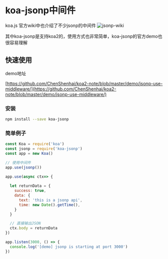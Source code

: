 # koa-jsonp中间件

koa.js 官方wiki中也介绍了不少jsonp的中间件
![jsonp-wiki](./../images/jsonp-wiki.png)

其中koa-jsonp是支持koa2的，使用方式也非常简单，koa-jsonp的官方demo也很容易理解


## 快速使用

demo地址

[https://github.com/ChenShenhai/koa2-note/blob/master/demo/jsonp-use-middleware/](https://github.com/ChenShenhai/koa2-note/blob/master/demo/jsonp-use-middleware/)


### 安装
```sh
npm install --save koa-jsonp
```

### 简单例子
```js
const Koa = require('koa')
const jsonp = require('koa-jsonp')
const app = new Koa()

// 使用中间件
app.use(jsonp())

app.use(async ctx=> {
  
  let returnData = {
    success: true,
    data: {
      text: 'this is a jsonp api',
      time: new Date().getTime(),
    }
  }

  // 直接输出JSON
  ctx.body = returnData
})

app.listen(3000, () => {
  console.log('[demo] jsonp is starting at port 3000')
})

```